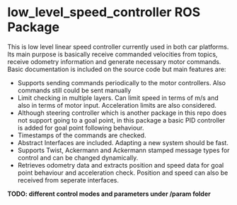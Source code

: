 # low_level_speed_controller ROS Package

This is low level linear speed controller currently used in both car platforms. Its main purpose is basically receive commanded velocities from topics, receive odometry information and generate necessary motor commands. Basic documentation is included on the source code but main features are:

- Supports sending commands periodically to the motor controllers. Also commands still could be sent manually
- Limit checking in multiple layers. Can limit speed in terms of m/s and also in terms of motor input. Acceleration limits are also considered.
- Although steering controller which is another package in this repo does not support going to a goal point, in this package a basic PID controller is added for goal point following behaviour.
- Timestamps of the commands are checked.
- Abstract Interfaces are included. Adapting a new system should be fast.
- Supports Twist, Ackermann and Ackermann stamped message types for control and can be changed dynamically.
- Retrieves odometry data and extracts position and speed data for goal point behaviour and acceleration check. Position and speed can also be received from seperate interfaces.

**TODO: different control modes and parameters under /param folder**
